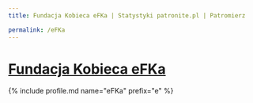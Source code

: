 ```yaml
---
title: Fundacja Kobieca eFKa | Statystyki patronite.pl | Patromierz

permalink: /eFKa
---
```


# [Fundacja Kobieca eFKa](https://patronite.pl/eFKa)

{% include profile.md name="eFKa" prefix="e" %}
